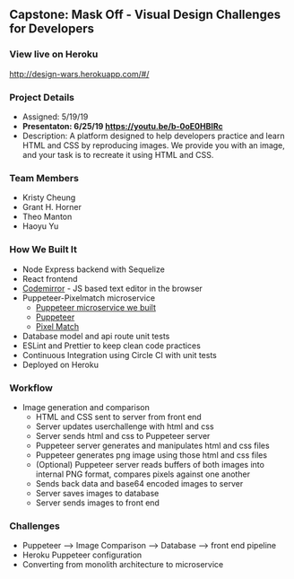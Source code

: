 ## Capstone: Mask Off - Visual Design Challenges for Developers

### View live on Heroku

http://design-wars.herokuapp.com/#/

### Project Details

- Assigned: 5/19/19
- **Presentaton: 6/25/19 https://youtu.be/b-0oE0HBIRc**
- Description: A platform designed to help developers practice and learn HTML and CSS by reproducing images.
  We provide you with an image, and your task is to recreate it using HTML and CSS.

### Team Members

- Kristy Cheung
- Grant H. Horner
- Theo Manton
- Haoyu Yu

### How We Built It

- Node Express backend with Sequelize
- React frontend
- [Codemirror](https://github.com/codemirror/codemirror) - JS based text editor in the browser
- Puppeteer-Pixelmatch microservice
  - [Puppeteer microservice we built](https://github.com/pilot-js/puppeteer-api)
  - [Puppeteer](https://github.com/GoogleChrome/puppeteer)
  - [Pixel Match](https://github.com/mapbox/pixelmatch)
- Database model and api route unit tests
- ESLint and Prettier to keep clean code practices
- Continuous Integration using Circle CI with unit tests
- Deployed on Heroku

### Workflow

- Image generation and comparison
  - HTML and CSS sent to server from front end
  - Server updates userchallenge with html and css
  - Server sends html and css to Puppeteer server
  - Puppeteer server generates and manipulates html and css files
  - Puppeteer generates png image using those html and css files
  - (Optional) Puppeteer server reads buffers of both images into internal PNG format, compares pixels against one another
  - Sends back data and base64 encoded images to server
  - Server saves images to database
  - Server sends images to front end

### Challenges

- Puppeteer —> Image Comparison —> Database —> front end pipeline
- Heroku Puppeteer configuration
- Converting from monolith architecture to microservice
